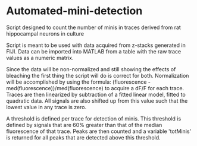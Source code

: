 # Automated-mini-detection
Script designed to count the number of minis in traces derived from rat hippocampal neurons in culture

Script is meant to be used with data acquired from z-stacks generated in FIJI. Data can be imported into MATLAB from a table with the raw trace values as a numeric matrix.

Since the data will be non-normalized and still showing the effects of bleaching the first thing the script will do is correct for both. Normalization will be accomplished
by using the formula: (fluorescence - med(fluorescence))/med(fluorescence) to acquire a dF/F for each trace. Traces are then linearized by subtraction of a fitted linear model,
fitted to quadratic data. All signals are also shifted up from this value such that the lowest value in any trace is zero.

A threshold is defined per trace for detection of minis. This threshold is defined by signals that are 60% greater than that of the median fluorescence of that trace. Peaks are
then counted and a variable 'totMinis' is returned for all peaks that are detected above this threshold.

